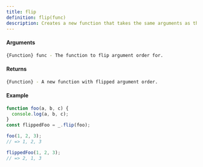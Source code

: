 ```yaml
---
title: flip
definition: flip(func)
description: Creates a new function that takes the same arguments as the original function, but with the first and second arguments reversed.
---
```



#### Arguments


```bash
{Function} func - The function to flip argument order for.
```


#### Returns


```bash
{Function} - A new function with flipped argument order.
```


#### Example


```ts
function foo(a, b, c) {
  console.log(a, b, c);
}
const flippedFoo = _.flip(foo);

foo(1, 2, 3);
// => 1, 2, 3

flippedFoo(1, 2, 3);
// => 2, 1, 3
```